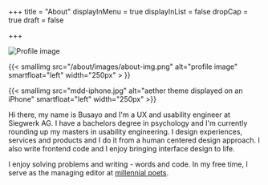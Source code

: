 +++
title = "About"
displayInMenu = true
displayInList = false
dropCap = true
draft = false

+++

![Profile image](/about/images/about-img.png)

{{< smallimg src="/about/images/about-img.png" alt="profile image" smartfloat="left" width="250px" > }} 

{{< smallimg src="mdd-iphone.jpg" alt="aether theme displayed on an iPhone" smartfloat="left" width="250px" >}}

Hi there, my name is Busayo and I'm a UX and usability engineer at Siegwerk AG. I have a bachelors degree in psychology and I'm currently rounding up my masters in usability engineering. I design experiences, services and products and I do it from a human centered design approach. I also write frontend code and I enjoy bringing interface design to life.

I enjoy solving problems and writing - words and code. In my free time, I serve as the managing editor at [millennial poets](https://medium.com/@millennialpoets).
